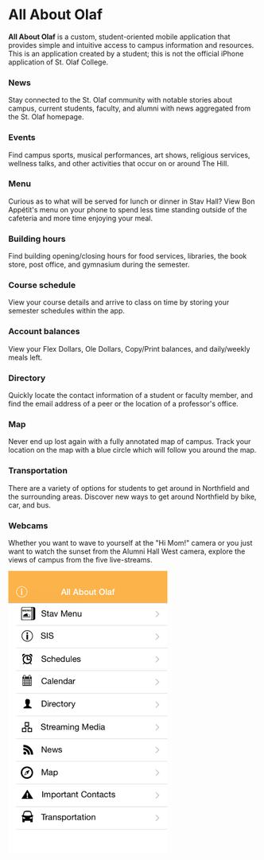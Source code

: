 All About Olaf
==============

__All About Olaf__ is a custom, student-oriented mobile application that provides simple and intuitive access to campus information and resources. This is an application created by a student; this is not the official iPhone application of St. Olaf College.

### News
Stay connected to the St. Olaf community with notable stories about campus, current students, faculty, and alumni with news aggregated from the St. Olaf homepage.

### Events
Find campus sports, musical performances, art shows, religious services, wellness talks, and other activities that occur on or around The Hill.

### Menu
Curious as to what will be served for lunch or dinner in Stav Hall? View Bon Appétit's menu on your phone to spend less time standing outside of the cafeteria and more time enjoying your meal.

### Building hours
Find building opening/closing hours for food services, libraries, the book store, post office, and gymnasium during the semester.

### Course schedule
View your course details and arrive to class on time by storing your semester schedules within the app.

### Account balances
View your Flex Dollars, Ole Dollars, Copy/Print balances, and daily/weekly meals left.

### Directory
Quickly locate the contact information of a student or faculty member, and find the email address of a peer or the location of a professor's office.

### Map
Never end up lost again with a fully annotated map of campus. Track your location on the map with a blue circle which will follow you around the map.

### Transportation
There are a variety of options for students to get around in Northfield and the surrounding areas. Discover new ways to get around Northfield by bike, car, and bus.

### Webcams
Whether you want to wave to yourself at the "Hi Mom!" camera or you just want to watch the sunset from the Alumni Hall West camera, explore the views of campus from the five live-streams.

<img src="./.github/screenshot.png" width="320px" alt="Screenshot of the All About Olaf main menu" />
